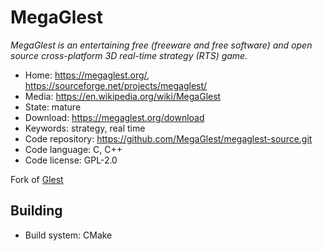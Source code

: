 # MegaGlest

_MegaGlest is an entertaining free (freeware and free software) and open source cross-platform 3D real-time strategy (RTS) game._

- Home: https://megaglest.org/, https://sourceforge.net/projects/megaglest/
- Media: https://en.wikipedia.org/wiki/MegaGlest
- State: mature
- Download: https://megaglest.org/download
- Keywords: strategy, real time
- Code repository: https://github.com/MegaGlest/megaglest-source.git
- Code language: C, C++
- Code license: GPL-2.0

Fork of [Glest](glest.md)

## Building

- Build system: CMake

